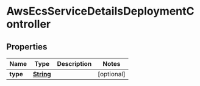 

# AwsEcsServiceDetailsDeploymentController


## Properties

| Name | Type | Description | Notes |
|------------ | ------------- | ------------- | -------------|
|**type** | [**String**](String.md) |  |  [optional] |



